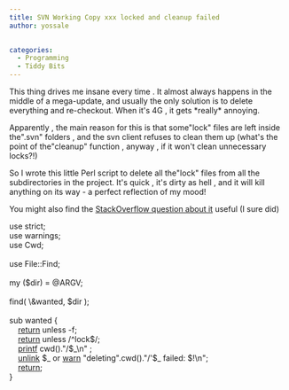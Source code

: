 ```yaml
---
title: SVN Working Copy xxx locked and cleanup failed
author: yossale

 
categories:
  - Programming
  - Tiddy Bits
---
```

This thing drives me insane every time . It almost always happens in the middle of a mega-update, and usually the only solution is to delete everything and re-checkout. When it's 4G , it gets \*really\* annoying. 

Apparently , the main reason for this is that some"lock" files are left inside the".svn" folders , and the svn client refuses to clean them up (what's the point of the"cleanup" function , anyway , if it won't clean unnecessary locks?!) 

So I wrote this little Perl script to delete all the"lock" files from all the subdirectories in the project. It's quick , it's dirty as hell , and it will kill anything on its way - a perfect reflection of my mood!

You might also find the [StackOverflow question about it][1] useful (I sure did)

<div class="codecolorer-container perl default" style="overflow:auto;white-space:nowrap;width:650px;">
  <div class="perl codecolorer">
    <span class="kw2">use</span> strict<span class="sy0">;</span><br /> <span class="kw2">use</span> warnings<span class="sy0">;</span><br /> <span class="kw2">use</span> Cwd<span class="sy0">;</span><br /> <br /> <span class="kw2">use</span> File<span class="sy0">::</span><span class="me2">Find</span><span class="sy0">;</span><br /> <br /> <span class="kw1">my</span> <span class="br0">&#40;</span><span class="re0">$dir</span><span class="br0">&#41;</span> <span class="sy0">=</span> <span class="sy0">@</span><span class="kw2">ARGV</span><span class="sy0">;</span><br /> <br /> find<span class="br0">&#40;</span> <span class="re0">\&wanted</span><span class="sy0">,</span> <span class="re0">$dir</span> <span class="br0">&#41;</span><span class="sy0">;</span><br /> <br /> <span class="kw2">sub</span> wanted <span class="br0">&#123;</span><br /> &nbsp; &nbsp; <a href="http://perldoc.perl.org/functions/return.html"><span class="kw3">return</span></a> <span class="kw1">unless</span> <span class="sy0">-</span>f<span class="sy0">;</span> &nbsp; <br /> &nbsp; &nbsp; <a href="http://perldoc.perl.org/functions/return.html"><span class="kw3">return</span></a> <span class="kw1">unless</span> <span class="co2">/^lock$/</span><span class="sy0">;</span> <br /> &nbsp; &nbsp; <a href="http://perldoc.perl.org/functions/printf.html"><span class="kw3">printf</span></a> cwd<span class="br0">&#40;</span><span class="br0">&#41;</span><span class="sy0">.</span><span class="st0">"/$_<span class="es0">\n</span>"</span> <span class="sy0">;</span> &nbsp; &nbsp;<br /> &nbsp; &nbsp; <a href="http://perldoc.perl.org/functions/unlink.html"><span class="kw3">unlink</span></a> <span class="co5">$_</span> <span class="kw1">or</span> <a href="http://perldoc.perl.org/functions/warn.html"><span class="kw3">warn</span></a> <span class="st0">"deleting"</span><span class="sy0">.</span>cwd<span class="br0">&#40;</span><span class="br0">&#41;</span><span class="sy0">.</span><span class="st0">"/'$_ failed: $!<span class="es0">\n</span>"</span><span class="sy0">;</span><br /> &nbsp; &nbsp; <a href="http://perldoc.perl.org/functions/return.html"><span class="kw3">return</span></a><span class="sy0">;</span><br /> <span class="br0">&#125;</span>
  </div>
</div>

 [1]: http://stackoverflow.com/questions/127932/svn-working-copy-xxx-locked-and-cleanup-failed
